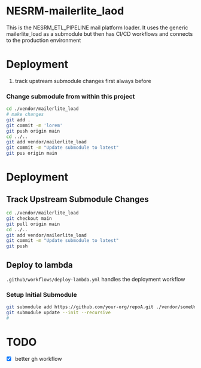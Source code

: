 # NESRM-mailerlite_laod

This is the NESRM_ETL_PIPELINE mail platform loader. It uses the generic mailerlite_load as a submodule but then has CI/CD workflows and connects to the production environment

# Deployment

1. track upstream submodule changes first always before

### Change submodule from within this project

```bash
cd ./vendor/mailerlite_load
# make changes
git add .
git commit -m 'lorem'
git push origin main
cd ../..
git add vendor/mailerlite_load
git commit -m "Update submodule to latest"
git pus origin main
```

# Deployment

## Track Upstream Submodule Changes

```bash
cd ./vendor/mailerlite_load
git checkout main
git pull origin main
cd ../..
git add vendor/mailerlite_load
git commit -m "Update submodule to latest"
git push
```

## Deploy to lambda

`.github/workflows/deploy-lambda.yml` handles the deployment workflow

### Setup Initial Submodule

```bash
git submodule add https://github.com/your-org/repoA.git ./vendor/someUnusedPathName
git submodule update --init --recursive
#
```

# TODO

- [x] better gh workflow
